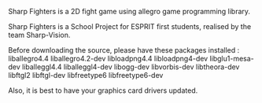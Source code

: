Sharp Fighters is a 2D fight game using allegro game programming library.

Sharp Fighters is a School Project for ESPRIT first students, realised by the team Sharp-Vision.

Before downloading the source, please have these packages installed :
liballegro4.4
liballegro4.2-dev
libloadpng4.4
libloadpng4-dev
libglu1-mesa-dev
liballeggl4.4
liballeggl4-dev
libogg-dev
libvorbis-dev
libtheora-dev
libftgl2
libftgl-dev
libfreetype6
libfreetype6-dev

Also, it is best to have your graphics card drivers updated.